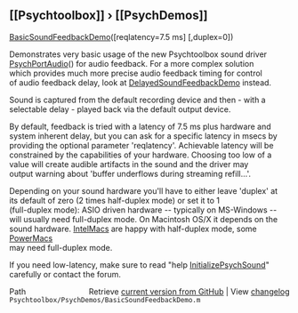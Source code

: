 ## [[Psychtoolbox]] &#8250; [[PsychDemos]]

[BasicSoundFeedbackDemo](BasicSoundFeedbackDemo)([reqlatency=7.5 ms] [,duplex=0])  
  
Demonstrates very basic usage of the new Psychtoolbox sound driver  
[PsychPortAudio](PsychPortAudio)() for audio feedback. For a more complex solution  
which provides much more precise audio feedback timing for control  
of audio feedback delay, look at [DelayedSoundFeedbackDemo](DelayedSoundFeedbackDemo) instead.  
  
Sound is captured from the default recording device and then - with a  
selectable delay - played back via the default output device.  
  
By default, feedback is tried with a latency of 7.5 ms plus hardware and  
system inherent delay, but you can ask for a specific latency in msecs by  
providing the optional parameter 'reqlatency'. Achievable latency will be  
constrained by the capabilities of your hardware. Choosing too low of a  
value will create audible artifacts in the sound and the driver may  
output warning about 'buffer underflows during streaming refill...'.  
  
Depending on your sound hardware you'll have to either leave 'duplex' at  
its default of zero (2 times half-duplex mode) or set it to 1  
(full-duplex mode): ASIO driven hardware -- typically on MS-Windows --  
will usually need full-duplex mode. On Macintosh OS/X it depends on the  
sound hardware. [IntelMacs](IntelMacs) are happy with half-duplex mode, some [PowerMacs](PowerMacs)  
may need full-duplex mode.  
  
  
If you need low-latency, make sure to read "help [InitializePsychSound](InitializePsychSound)"  
carefully or contact the forum.  
  




<div class="code_header" style="text-align:right;">
  <span style="float:left;">Path&nbsp;&nbsp;</span> <span class="counter">Retrieve <a href=
  "https://raw.github.com/Psychtoolbox-3/Psychtoolbox-3/beta/Psychtoolbox/PsychDemos/BasicSoundFeedbackDemo.m">current version from GitHub</a> | View <a href=
  "https://github.com/Psychtoolbox-3/Psychtoolbox-3/commits/beta/Psychtoolbox/PsychDemos/BasicSoundFeedbackDemo.m">changelog</a></span>
</div>
<div class="code">
  <code>Psychtoolbox/PsychDemos/BasicSoundFeedbackDemo.m</code>
</div>

